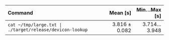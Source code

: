 | Command | Mean [s] | Min…Max [s] |
|:---|---:|---:|
| `cat ~/tmp/large.txt \| ./target/release/devicon-lookup` | 3.816 ± 0.082 | 3.714…3.948 |
